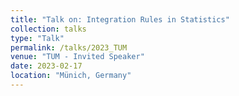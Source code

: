 ```yaml
---
title: "Talk on: Integration Rules in Statistics"
collection: talks
type: "Talk"
permalink: /talks/2023_TUM
venue: "TUM - Invited Speaker"
date: 2023-02-17
location: "Münich, Germany"
---
```

